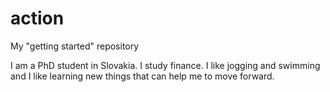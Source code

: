 # action
My "getting started" repository

I am a PhD student in Slovakia. I study finance. I like jogging and swimming and I like learning new things that can help me to move forward.
